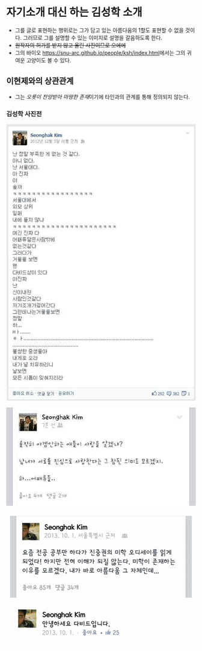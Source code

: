 # 자기소개 대신 하는 김성학 소개

 - 그를 글로 표현하는 행위로는 그가 담고 있는 아름다움의 1할도 표현할 수 없을 것이다. 그러므로 그를 설명할 수 있는 이미지로 설명을 갈음하도록 한다.
  - ~~원작자의 허가를 받지 않고 올린 사진이므로 으에에~~
 - 그의 바이오 <https://snu-arc.github.io/people/ksh/index.html>에서는 그의 귀여운 고양이도 볼 수 있다.
## 이현제와의 상관관계

 - 그는 *오롯이 찬양받아 마땅한 존재*이기에 타인과의 관계를 통해 정의되지 않는다.

### 김성학 사진전

![](./image/TA-SH.jpeg)

![](./image/TA-SH2.jpeg)

![](./image/TA-SH3.jpeg)
